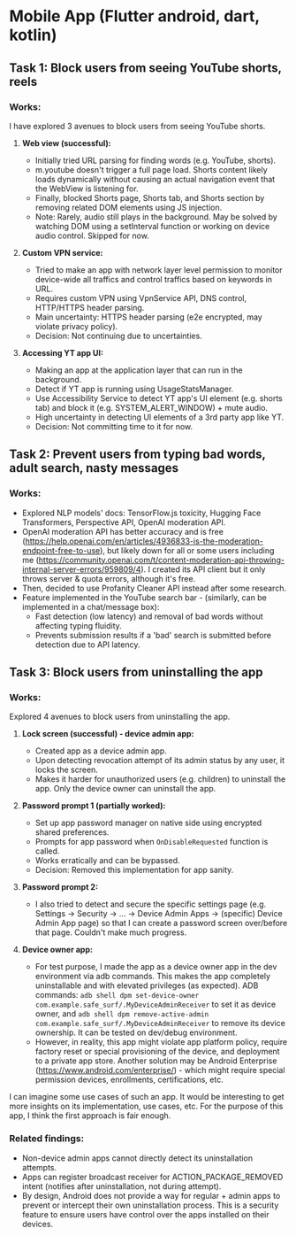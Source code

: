 # Mobile App (Flutter android, dart, kotlin)

## Task 1: Block users from seeing YouTube shorts, reels

### Works:
I have explored 3 avenues to block users from seeing YouTube shorts.

1. **Web view (successful):**
   - Initially tried URL parsing for finding words (e.g. YouTube, shorts).
   - m.youtube doesn't trigger a full page load. Shorts content likely loads dynamically without causing an actual navigation event that the WebView is listening for.
   - Finally, blocked Shorts page, Shorts tab, and Shorts section by removing related DOM elements using JS injection.
   - Note: Rarely, audio still plays in the background. May be solved by watching DOM using a setInterval function or working on device audio control. Skipped for now.

2. **Custom VPN service:**
   - Tried to make an app with network layer level permission to monitor device-wide all traffics and control traffics based on keywords in URL.
   - Requires custom VPN using VpnService API, DNS control, HTTP/HTTPS header parsing.
   - Main uncertainty: HTTPS header parsing (e2e encrypted, may violate privacy policy).
   - Decision: Not continuing due to uncertainties.

3. **Accessing YT app UI:**
   - Making an app at the application layer that can run in the background.
   - Detect if YT app is running using UsageStatsManager.
   - Use Accessibility Service to detect YT app's UI element (e.g. shorts tab) and block it (e.g. SYSTEM_ALERT_WINDOW) + mute audio.
   - High uncertainty in detecting UI elements of a 3rd party app like YT.
   - Decision: Not committing time to it for now.

## Task 2: Prevent users from typing bad words, adult search, nasty messages

### Works:
- Explored NLP models' docs: TensorFlow.js toxicity, Hugging Face Transformers, Perspective API, OpenAI moderation API.
- OpenAI moderation API has better accuracy and is free (https://help.openai.com/en/articles/4936833-is-the-moderation-endpoint-free-to-use), but likely down for all or some users including me (https://community.openai.com/t/content-moderation-api-throwing-internal-server-errors/959809/4). I created its API client but it only throws server & quota errors, although it's free.
- Then, decided to use Profanity Cleaner API instead after some research.
- Feature implemented in the YouTube search bar - (similarly, can be implemented in a chat/message box):
  - Fast detection (low latency) and removal of bad words without affecting typing fluidity.
  - Prevents submission results if a 'bad' search is submitted before detection due to API latency.

## Task 3: Block users from uninstalling the app

### Works:
Explored 4 avenues to block users from uninstalling the app.

1. **Lock screen (successful) - device admin app:**
   - Created app as a device admin app.
   - Upon detecting revocation attempt of its admin status by any user, it locks the screen.
   - Makes it harder for unauthorized users (e.g. children) to uninstall the app. Only the device owner can uninstall the app.

2. **Password prompt 1 (partially worked):**
   - Set up app password manager on native side using encrypted shared preferences.
   - Prompts for app password when `OnDisableRequested` function is called.
   - Works erratically and can be bypassed.
   - Decision: Removed this implementation for app sanity.

3. **Password prompt 2:**
   - I also tried to detect and secure the specific settings page (e.g. Settings -> Security -> ... -> Device Admin Apps -> (specific) Device Admin App page) so that I can create a password screen over/before that page. Couldn't make much progress.

4. **Device owner app:**
   - For test purpose, I made the app as a device owner app in the dev environment via adb commands. This makes the app completely uninstallable and with elevated privileges (as expected). ADB commands: `adb shell dpm set-device-owner com.example.safe_surf/.MyDeviceAdminReceiver` to set it as device owner, and `adb shell dpm remove-active-admin com.example.safe_surf/.MyDeviceAdminReceiver` to remove its device ownership. It can be tested on dev/debug environment.
   - However, in reality, this app might violate app platform policy, require factory reset or special provisioning of the device, and deployment to a private app store. Another solution may be Android Enterprise (https://www.android.com/enterprise/) - which might require special permission devices, enrollments, certifications, etc.

I can imagine some use cases of such an app. It would be interesting to get more insights on its implementation, use cases, etc.
For the purpose of this app, I think the first approach is fair enough.

### Related findings:
- Non-device admin apps cannot directly detect its uninstallation attempts.
- Apps can register broadcast receiver for ACTION_PACKAGE_REMOVED intent (notifies after uninstallation, not during attempt).
- By design, Android does not provide a way for regular + admin apps to prevent or intercept their own uninstallation process. This is a security feature to ensure users have control over the apps installed on their devices.
